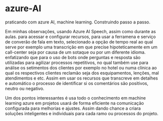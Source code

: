 # azure-AI
praticando com azure AI, machine learning. Construindo passo a passo.

Em minhas observações, usando Azure AI Speech, assim como durante as aulas. para acessar e configurar recursos, para usar a ferramena e serviço de converão de fala em texto, selecionado a opção de tempo real ao qual serve por exemplo uma transcrição em que precise hipoteticamente em um call-center seja por causa de um sotaque ou por um diferente idioma.
enfatizando que para o uso de bots onde perguntas e resposta são utilizadas para agilizar processos repetitivos, no qual também use para análise os setimentos dos clientes por exemplo no hotel ou numa clínica ao qual os respectivos clientes reclamão seja dos esquipamentos, lenções, mal atendimentos e etc. Assim em usar os recursos que transcreve em detalhes e automático o processo de identificar si os comentários são positivos, neutro ou negativo.
  
  Um dos pontos interessantes é usa todo o conhecimento em machine learning azure em projetos usará de forma eficiente na comunicação configurada para melhorias e ajustes. Assim dando chance a criara soluções inteligentes e individuais para cada ramo ou processos do projeto.
